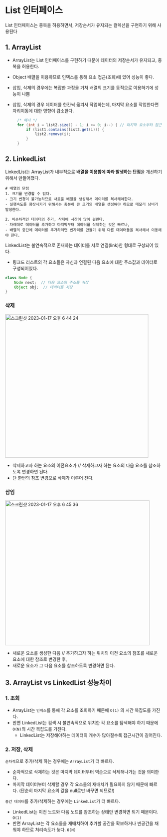 # List 인터페이스 
List 인터페이스는 중복을 허용하면서, 저장순서가 유지되는 컬렉션을 구현하기 위해 사용된다

## 1. ArrayList

* ArrayList는 List 인터페이스를 구현하기 때문에 데이터의 저장순서가 유지되고, 중복을 허용한다.
* Object 배열을 이용하므로 인덱스를 통해 요소 접근(조회)에 있어 성능이 좋다.
* 삽입, 삭제의 경우에는 복잡한 과정을 거쳐 배열의 크기를 동적으로 이용하기에 성능이 나쁨
* 삽입, 삭제의 경우 데이터를 한칸씩 옮겨서 작업하는데, 마지막 요소를 작업한다면 자리이동에 대한 영향이 감소한다.

  ```java
    /* 예시 */
    for (int i = list2.size() - 1; i >= 0; i--) { // 마지막 요소부터 접근
        if (list1.contains(list2.get(i))) {
            list2.remove(i);
        }
    }
    ```

## 2. LinkedList

LinkedList는 ArrayList가 내부적으로 **배열을 이용함에 따라 발생하는 단점**을 개선하기 위해서 만들어졌다.

```
# 배열의 단점
1. 크기를 변경할 수 없다.
- 크기 변경이 불가능하므로 새로운 배열을 생성해서 데이터를 복사해야한다.
- 실행속도를 향상시키기 위해서는 충분히 큰 크기의 배열을 생성해야 하므로 메모리 낭비가 발생한다.

2. 비순차적인 데이터의 추가, 삭제에 시간이 많이 걸린다.
- 차례대로 데이터를 추가하고 마지막부터 데이터를 삭제하는 것은 빠르나,
- 배열의 중간에 데이터를 추가하려면 빈자리를 만들기 위해 다른 데이터들을 복사해서 이동해야 한다.
``` 

LinkedList는 불연속적으로 존재하는 데이터를 서로 연결(link)한 형태로 구성되어 있다.
* 링크드 리스트의 각 요소들은 자신과 연결된 다음 요소에 대한 주소값과 데이터로 구성되어있다.

```java
class Node {
    Node next;  // 다음 요소의 주소를 저장
    Object obj;  // 데이터를 저장
}
```

### 삭제

<img width="459" alt="스크린샷 2023-01-17 오후 6 44 24" src="https://user-images.githubusercontent.com/97823928/212864349-9ff8eb53-3645-48d6-9bd3-994495a05380.png">

* 삭제하고자 하는 요소의 이전요소가 // 삭제하고자 하는 요소의 다음 요소를 참조하도록 변경하면 된다.
* 단 한번의 참조 변경으로 삭제가 이루어 진다.

### 삽입

<img width="463" alt="스크린샷 2023-01-17 오후 6 45 36" src="https://user-images.githubusercontent.com/97823928/212864742-c1beb98b-8f82-40ed-88a3-bdccbf22a203.png">

* 새로운 요소를 생성한 다음 // 추가하고자 하는 위치의 이전 요소의 참조를 새로운 요소에 대한 참조로 변경한 후,
* 새로운 요소가 그 다음 요소를 참조하도록 변경하면 된다.

## 3. ArrayList vs LinkedList 성능차이

### 1. 조회

* ArrayList는 ```인덱스```를 통해 각 요소를 조회하기 때문에 ```O(1)``` 의 시간 복잡도를 가진다. 
* 반면 LinkedList는 검색 시 불연속적으로 위치한 각 요소를 탐색해야 하기 때문에 ```O(N)```의 시간 복잡도를 가진다.
  * LinkedList는 저장해야하는 데이터의 개수가 많아질수록 접근시간이 길어진다.

### 2. 저장, 삭제

```순차적```으로 추가/삭제 하는 경우에는 ```ArrayList```가 더 빠르다.
* 순차적으로 삭제하는 것은 마지막 데이터부터 역순으로 삭제해나가는 것을 의미한다.
* 마지막 데이터부터 삭제할 경우 각 요소들의 재배치가 필요하지 않기 때문에 빠르다. (단순히 마지막 요소의 값을 null로만 바꾸면 되므로!)

```중간 데이터```를 추가/삭제하는 경우에는 ```LinkedList```가 더 빠르다.
* LinkedList는 이전 노드와 다음 노드를 참조하는 상태만 변경하면 되기 때문이다. ```O(1)```
* 반면 ArrayList는 각 요소들을 재배치하여 추가할 공간을 확보하거나 빈공간을 채워야 하므로 처리속도가 늦다. ```O(N)```


